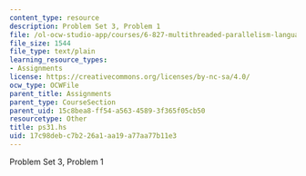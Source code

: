 ```yaml
---
content_type: resource
description: Problem Set 3, Problem 1
file: /ol-ocw-studio-app/courses/6-827-multithreaded-parallelism-languages-and-compilers-fall-2002/17c98debc7b226a1aa19a77aa77b11e3_ps31.hs
file_size: 1544
file_type: text/plain
learning_resource_types:
- Assignments
license: https://creativecommons.org/licenses/by-nc-sa/4.0/
ocw_type: OCWFile
parent_title: Assignments
parent_type: CourseSection
parent_uid: 15c8bea8-ff54-a563-4589-3f365f05cb50
resourcetype: Other
title: ps31.hs
uid: 17c98deb-c7b2-26a1-aa19-a77aa77b11e3
---
```

Problem Set 3, Problem 1